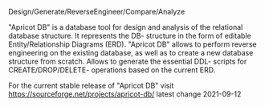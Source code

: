Design/Generate/ReverseEngineer/Compare/Analyze

"Apricot DB" is a database tool for design and analysis of the relational database structure. 
It represents the DB- structure in the form of editable Entity/Relationship Diagrams (ERD). 
"Apricot DB" allows to perform reverse engineering on the existing database, as well as to create 
a new database structure from scratch. Allows to generate the essential DDL- scripts for 
CREATE/DROP/DELETE- operations based on the current ERD.

For the current stable release of "Apricot DB" visit https://sourceforge.net/projects/apricot-db/
latest change 2021-09-12
